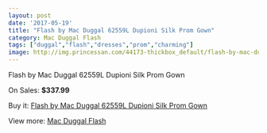 ```yaml
---
layout: post
date: '2017-05-19'
title: "Flash by Mac Duggal 62559L Dupioni Silk Prom Gown"
category: Mac Duggal Flash
tags: ["duggal","flash","dresses","prom","charming"]
image: http://img.princessan.com/44173-thickbox_default/flash-by-mac-duggal-62559l-dupioni-silk-prom-gown.jpg
---
```

Flash by Mac Duggal 62559L Dupioni Silk Prom Gown

On Sales: **$337.99**
<a href="https://www.princessan.com/en/mac-duggal-flash/20530-flash-by-mac-duggal-62559l-dupioni-silk-prom-gown.html"><amp-img layout="responsive" width="600" height="600" src="//img.princessan.com/44173-thickbox_default/flash-by-mac-duggal-62559l-dupioni-silk-prom-gown.jpg" alt="Flash by Mac Duggal 62559L Dupioni Silk Prom Gown 0" /></a>
<a href="https://www.princessan.com/en/mac-duggal-flash/20530-flash-by-mac-duggal-62559l-dupioni-silk-prom-gown.html"><amp-img layout="responsive" width="600" height="600" src="//img.princessan.com/44174-thickbox_default/flash-by-mac-duggal-62559l-dupioni-silk-prom-gown.jpg" alt="Flash by Mac Duggal 62559L Dupioni Silk Prom Gown 1" /></a>

Buy it: [Flash by Mac Duggal 62559L Dupioni Silk Prom Gown](https://www.princessan.com/en/mac-duggal-flash/20530-flash-by-mac-duggal-62559l-dupioni-silk-prom-gown.html "Flash by Mac Duggal 62559L Dupioni Silk Prom Gown")

View more: [Mac Duggal Flash](https://www.princessan.com/en/41-mac-duggal-flash "Mac Duggal Flash")